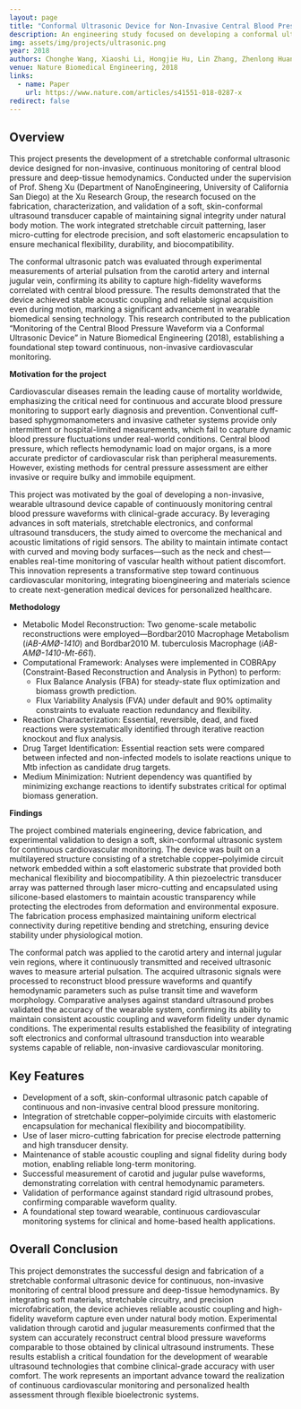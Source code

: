 ```yaml
---
layout: page
title: "Conformal Ultrasonic Device for Non-Invasive Central Blood Pressure Monitoring"
description: An engineering study focused on developing a conformal ultrasonic device using stretchable circuit patterning for non-invasive monitoring of central blood pressure and deep-tissue hemodynamics.
img: assets/img/projects/ultrasonic.png
year: 2018
authors: Chonghe Wang, Xiaoshi Li, Hongjie Hu, Lin Zhang, Zhenlong Huang, Muyang Lin, Zhuorui Zhang, Zhenan Yin, Brady Huang, Hua Gong, Shubha Bhaskaran, Yue Gu, Mitsutoshi Makihata, Yuxuan Guo, Yusheng Lei, Yimu Chen, Chunfeng Wang, Yang Li, Tianjiao Zhang, Zeyu Chen, Albert P. Pisano, Liangfang Zhang, Qifa Zhou, and Sheng Xu
venue: Nature Biomedical Engineering, 2018
links:
  - name: Paper
    url: https://www.nature.com/articles/s41551-018-0287-x
redirect: false
---
```


## Overview

This project presents the development of a stretchable conformal ultrasonic device designed for non-invasive, continuous monitoring of central blood pressure and deep-tissue hemodynamics. Conducted under the supervision of Prof. Sheng Xu (Department of NanoEngineering, University of California San Diego) at the Xu Research Group, the research focused on the fabrication, characterization, and validation of a soft, skin-conformal ultrasound transducer capable of maintaining signal integrity under natural body motion. The work integrated stretchable circuit patterning, laser micro-cutting for electrode precision, and soft elastomeric encapsulation to ensure mechanical flexibility, durability, and biocompatibility.

The conformal ultrasonic patch was evaluated through experimental measurements of arterial pulsation from the carotid artery and internal jugular vein, confirming its ability to capture high-fidelity waveforms correlated with central blood pressure. The results demonstrated that the device achieved stable acoustic coupling and reliable signal acquisition even during motion, marking a significant advancement in wearable biomedical sensing technology. This research contributed to the publication “Monitoring of the Central Blood Pressure Waveform via a Conformal Ultrasonic Device” in Nature Biomedical Engineering (2018), establishing a foundational step toward continuous, non-invasive cardiovascular monitoring.

**Motivation for the project**

Cardiovascular diseases remain the leading cause of mortality worldwide, emphasizing the critical need for continuous and accurate blood pressure monitoring to support early diagnosis and prevention. Conventional cuff-based sphygmomanometers and invasive catheter systems provide only intermittent or hospital-limited measurements, which fail to capture dynamic blood pressure fluctuations under real-world conditions. Central blood pressure, which reflects hemodynamic load on major organs, is a more accurate predictor of cardiovascular risk than peripheral measurements. However, existing methods for central pressure assessment are either invasive or require bulky and immobile equipment.

This project was motivated by the goal of developing a non-invasive, wearable ultrasound device capable of continuously monitoring central blood pressure waveforms with clinical-grade accuracy. By leveraging advances in soft materials, stretchable electronics, and conformal ultrasound transducers, the study aimed to overcome the mechanical and acoustic limitations of rigid sensors. The ability to maintain intimate contact with curved and moving body surfaces—such as the neck and chest—enables real-time monitoring of vascular health without patient discomfort. This innovation represents a transformative step toward continuous cardiovascular monitoring, integrating bioengineering and materials science to create next-generation medical devices for personalized healthcare.

**Methodology**
- Metabolic Model Reconstruction: Two genome-scale metabolic reconstructions were employed—Bordbar2010 Macrophage Metabolism (*iAB-AMØ-1410*) and Bordbar2010 M. tuberculosis Macrophage (*iAB-AMØ-1410-Mt-661*).
- Computational Framework: Analyses were implemented in COBRApy (Constraint-Based Reconstruction and Analysis in Python) to perform:
    - Flux Balance Analysis (FBA) for steady-state flux optimization and biomass growth prediction.
    - Flux Variability Analysis (FVA) under default and 90% optimality constraints to evaluate reaction redundancy and flexibility.
- Reaction Characterization: Essential, reversible, dead, and fixed reactions were systematically identified through iterative reaction knockout and flux analysis.
- Drug Target Identification: Essential reaction sets were compared between infected and non-infected models to isolate reactions unique to Mtb infection as candidate drug targets.
- Medium Minimization: Nutrient dependency was quantified by minimizing exchange reactions to identify substrates critical for optimal biomass generation.

**Findings**

The project combined materials engineering, device fabrication, and experimental validation to design a soft, skin-conformal ultrasonic system for continuous cardiovascular monitoring. The device was built on a multilayered structure consisting of a stretchable copper–polyimide circuit network embedded within a soft elastomeric substrate that provided both mechanical flexibility and biocompatibility. A thin piezoelectric transducer array was patterned through laser micro-cutting and encapsulated using silicone-based elastomers to maintain acoustic transparency while protecting the electrodes from deformation and environmental exposure. The fabrication process emphasized maintaining uniform electrical connectivity during repetitive bending and stretching, ensuring device stability under physiological motion.

The conformal patch was applied to the carotid artery and internal jugular vein regions, where it continuously transmitted and received ultrasonic waves to measure arterial pulsation. The acquired ultrasonic signals were processed to reconstruct blood pressure waveforms and quantify hemodynamic parameters such as pulse transit time and waveform morphology. Comparative analyses against standard ultrasound probes validated the accuracy of the wearable system, confirming its ability to maintain consistent acoustic coupling and waveform fidelity under dynamic conditions. The experimental results established the feasibility of integrating soft electronics and conformal ultrasound transduction into wearable systems capable of reliable, non-invasive cardiovascular monitoring.

## Key Features

- Development of a soft, skin-conformal ultrasonic patch capable of continuous and non-invasive central blood pressure monitoring.
- Integration of stretchable copper–polyimide circuits with elastomeric encapsulation for mechanical flexibility and biocompatibility.
- Use of laser micro-cutting fabrication for precise electrode patterning and high transducer density.
- Maintenance of stable acoustic coupling and signal fidelity during body motion, enabling reliable long-term monitoring.
- Successful measurement of carotid and jugular pulse waveforms, demonstrating correlation with central hemodynamic parameters.
- Validation of performance against standard rigid ultrasound probes, confirming comparable waveform quality.
- A foundational step toward wearable, continuous cardiovascular monitoring systems for clinical and home-based health applications.

## Overall Conclusion

This project demonstrates the successful design and fabrication of a stretchable conformal ultrasonic device for continuous, non-invasive monitoring of central blood pressure and deep-tissue hemodynamics. By integrating soft materials, stretchable circuitry, and precision microfabrication, the device achieves reliable acoustic coupling and high-fidelity waveform capture even under natural body motion. Experimental validation through carotid and jugular measurements confirmed that the system can accurately reconstruct central blood pressure waveforms comparable to those obtained by clinical ultrasound instruments. These results establish a critical foundation for the development of wearable ultrasound technologies that combine clinical-grade accuracy with user comfort. The work represents an important advance toward the realization of continuous cardiovascular monitoring and personalized health assessment through flexible bioelectronic systems.